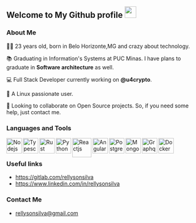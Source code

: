 ## Welcome to My Github profile <img height="30" src="https://i.imgur.com/yYqn19R.gif" />

### About Me
👨‍💻 23 years old, born in Belo Horizonte,MG and crazy about technology.

📚 Graduating in Information's Systems at PUC Minas. I have plans to graduate in **Software architecture** as well.

💻 Full Stack Developer currently working on **@u4crypto**. 

🐧 A Linux passionate user.

🔎 Looking to collaborate on Open Source projects. So, if you need some help, just contact me. 

### Languages and Tools

<img align="left" alt="Nodejs" width="40px" src="https://icon-library.com/images/js-icon/js-icon-13.jpg" />
<img align="left" alt="Typescript" width="40px" src="https://img2.pngio.com/getting-started-with-typescript-onejohi-medium-typescript-png-816_816.png" />
<img align="left" alt="Rust" width="40px" src="https://www.nicepng.com/png/full/308-3084680_rust-programming-language-rust-programming-language-logo.png" />
<img align="left" alt="Python" width="40px" src="http://www.pngmart.com/files/7/Python-PNG-File.png" />
<img align="left" alt="Reactjs" width="50px" src="https://upload.wikimedia.org/wikipedia/commons/thumb/a/a7/React-icon.svg/1200px-React-icon.svg.png" />
<img align="left" alt="Angular" width="40px" src="https://upload.wikimedia.org/wikipedia/commons/thumb/c/cf/Angular_full_color_logo.svg/250px-Angular_full_color_logo.svg.png" />
<img align="left" alt="Postgresql" width="40px" src="https://cdn.iconscout.com/icon/free/png-512/postgresql-226047.png" />
<img align="left" alt="Mongodb" width="40px" src="https://cdn.iconscout.com/icon/free/png-256/mongodb-3-1175138.png" />
<img align="left" alt="Graphql" width="40px" src="https://upload.wikimedia.org/wikipedia/commons/thumb/1/17/GraphQL_Logo.svg/1024px-GraphQL_Logo.svg.png" />
<img align="left" alt="Docker" width="40px" src="https://bluesoft.com.br/wp-content/uploads/2020/05/logotech8.png" />

<br /><br />
### Useful links

- https://gitlab.com/rellysonsilva
- https://www.linkedin.com/in/rellysonsilva

### Contact Me
- rellysonsilva@gmail.com


<!--
**rellyson/rellyson** is a ✨ _special_ ✨ repository because its `README.md` (this file) appears on your GitHub profile.

Here are some ideas to get you started:

- 🔭 I’m currently working on ...
- 🌱 I’m currently learning ...
- 👯 I’m looking to collaborate on ...
- 🤔 I’m looking for help with ...
- 💬 Ask me about ...
- 📫 How to reach me: ...
- 😄 Pronouns: ...
- ⚡ Fun fact: ...
-->
